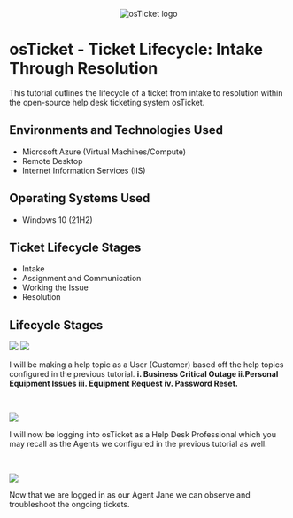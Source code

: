 <p align="center">
<img src="https://i.imgur.com/Clzj7Xs.png" alt="osTicket logo"/>
</p>

<h1>osTicket - Ticket Lifecycle: Intake Through Resolution</h1>
This tutorial outlines the lifecycle of a ticket from intake to resolution within the open-source help desk ticketing system osTicket.<br />

<h2>Environments and Technologies Used</h2>

- Microsoft Azure (Virtual Machines/Compute)
- Remote Desktop
- Internet Information Services (IIS)

<h2>Operating Systems Used </h2>

- Windows 10</b> (21H2)

<h2>Ticket Lifecycle Stages</h2>

- Intake
- Assignment and Communication
- Working the Issue
- Resolution

<h2>Lifecycle Stages</h2>

<p>
<img src=https://i.imgur.com/N4bV9WO.png/>
  <img src=https://i.imgur.com/iwa4KVp.png/>
</p>
<p>
I will be making a help topic as a User (Customer) based off the help topics configured in the previous tutorial. <b> i. Business Critical Outage ii.Personal Equipment Issues iii. Equipment Request iv. Password Reset.</b>
  <br />
</p>
<br />

<p>
<img src=https://i.imgur.com/8stP1ri.png/>
</p>
<p>
I will now be logging into osTicket as a Help Desk Professional which you may recall as the Agents we configured in the previous tutorial as well.
</p>
<br />

<p>
<img src=https://i.imgur.com/nprwCLi.png>
</p>
<p>
Now that we are logged in as our Agent Jane we can observe and troubleshoot the ongoing tickets.
</p>
<br />
